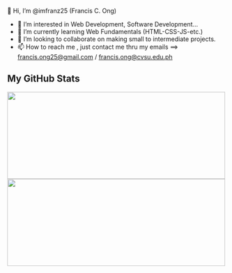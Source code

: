 👋 Hi, I’m @imfranz25 (Francis C. Ong)
- 👀 I’m interested in Web Development, Software Development...
- 🌱 I’m currently learning Web Fundamentals (HTML-CSS-JS-etc.)
- 💞️ I’m looking to collaborate on making small to intermediate projects.
- 📫 How to reach me , just contact me thru my emails ==> francis.ong25@gmail.com / francis.ong@cvsu.edu.ph

<!---
imfranz25/imfranz25 is a ✨ special ✨ repository because its `README.md` (this file) appears on your GitHub profile.
You can click the Preview link to take a look at your changes.
--->

## My GitHub Stats

<img height=200 width=500 align="center" src="https://github-readme-stats.vercel.app/api?username=imfranz25&theme=holi&show_icons=true" />
<img height=200 width=500 align="center" src="https://github-readme-stats.vercel.app/api/top-langs/?username=imfranz25&theme=holi" />
